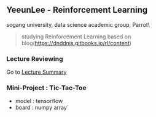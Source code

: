 ## YeeunLee - Reinforcement Learning
sogang university, data science academic group, Parrot\
> studying Reinforcement Learning based on blog(https://dnddnjs.gitbooks.io/rl/content)

### Lecture Reviewing
Go to [Lecture Summary](RL_Lectures)


### Mini-Project : Tic-Tac-Toe
- model : tensorflow
- board : numpy array`

